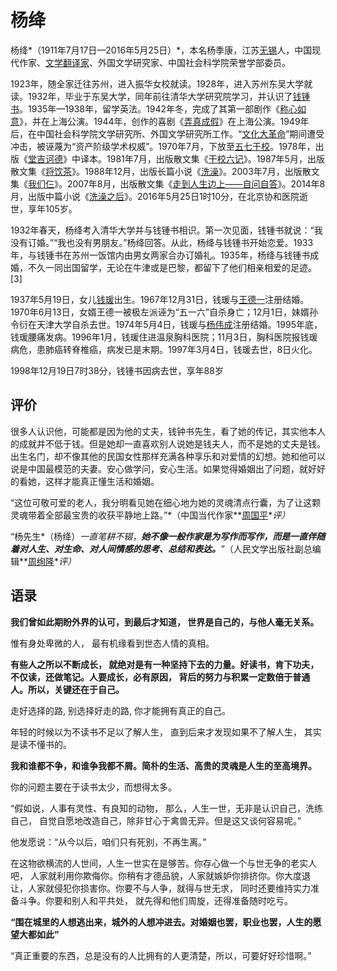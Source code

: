 # 杨绛

杨绛*（1911年7月17日—2016年5月25日）*，本名杨季康，江苏[无锡](https://baike.baidu.com/item/无锡/135983?fromModule=lemma_inlink)人，中国现代作家、[文学翻译家](https://baike.baidu.com/item/文学翻译家/8622036?fromModule=lemma_inlink)、外国文学研究家、中国社会科学院荣誉学部委员。

1923年，随全家迁往苏州，进入振华女校就读。1928年，进入苏州东吴大学就读。1932年，毕业于东吴大学，同年前往清华大学研究院学习，并认识了[钱锺书](https://baike.baidu.com/item/钱锺书/139034?fromModule=lemma_inlink)。1935年—1938年，留学英法。1942年冬，完成了其第一部剧作《[称心如意](https://baike.baidu.com/item/称心如意/19685751?fromModule=lemma_inlink)》，并在上海公演。1944年，创作的喜剧《[弄真成假](https://baike.baidu.com/item/弄真成假/22680027?fromModule=lemma_inlink)》在上海公演。1949年后，在中国社会科学院文学研究所、外国文学研究所工作。“[文化大革命](https://baike.baidu.com/item/文化大革命/117740?fromModule=lemma_inlink)”期间遭受冲击，被诬蔑为“资产阶级学术权威”。1970年7月，下放至[五七干校](https://baike.baidu.com/item/五七干校/1101633?fromModule=lemma_inlink)。1978年，出版《[堂吉诃德](https://baike.baidu.com/item/堂吉诃德/23132363?fromModule=lemma_inlink)》中译本。1981年7月，出版散文集《[干校六记](https://baike.baidu.com/item/干校六记/3857294?fromModule=lemma_inlink)》。1987年5月，出版散文集《[将饮茶](https://baike.baidu.com/item/将饮茶/10914488?fromModule=lemma_inlink)》。1988年12月，出版长篇小说《[洗澡](https://baike.baidu.com/item/洗澡/2904880?fromModule=lemma_inlink)》。2003年7月，出版散文集《[我们仨](https://baike.baidu.com/item/我们仨/3202406?fromModule=lemma_inlink)》。2007年8月，出版散文集《[走到人生边上——自问自答](https://baike.baidu.com/item/走到人生边上——自问自答/5394442?fromModule=lemma_inlink)》。2014年8月，出版中篇小说《[洗澡之后](https://baike.baidu.com/item/洗澡之后/15098665?fromModule=lemma_inlink)》。2016年5月25日1时10分，在北京协和医院逝世，享年105岁。

1932年春天，杨绛考入清华大学并与钱锺书相识。第一次见面，钱锺书就说：“我没有订婚。”“我也没有男朋友。”杨绛回答。从此，杨绛与钱锺书开始恋爱。1933年，与钱锺书在苏州一饭馆内由男女两家合办订婚礼。1935年，杨绛与钱锺书成婚，不久一同出国留学，无论在牛津或是巴黎，都留下了他们相亲相爱的足迹。 [3] 

1937年5月19日，女儿[钱瑗](https://baike.baidu.com/item/钱瑗/4235?fromModule=lemma_inlink)出生。1967年12月31日，钱瑗与[王德一](https://baike.baidu.com/item/王德一/5679256?fromModule=lemma_inlink)注册结婚。1970年6月13日，女婿王德一被极左派诬为“五一六”自杀身亡；12月1日，妹婿孙令衍在天津大学自杀去世。1974年5月4日，钱瑗与[杨伟成](https://baike.baidu.com/item/杨伟成/1133528?fromModule=lemma_inlink)注册结婚。1995年底，钱瑗腰痛发病。1996年1月，钱瑗住进温泉胸科医院；11月3日，胸科医院报钱瑗病危，患肺癌转脊椎癌，病发已是末期。1997年3月4日，钱瑗去世，8日火化。

1998年12月19日7时38分，钱锺书因病去世，享年88岁

## 评价

很多人认识他，可能都是因为他的丈夫，钱钟书先生，看了她的传记，其实他本人的成就并不低于钱。但是她却一直喜欢别人说她是钱夫人，而不是她的丈夫是钱。出生名门，却不像其他的民国女性那样充满各种享乐和对爱情的幻想。她和他可以说是中国最模范的夫妻。安心做学问，安心生活。如果觉得婚姻出了问题，就好好的看她，这样才能真正懂生活和婚姻。



“这位可敬可爱的老人，我分明看见她在细心地为她的灵魂清点行囊，为了让这颗灵魂带着全部最宝贵的收获平静地上路。”*（中国当代作家**[周国平](https://baike.baidu.com/item/周国平/10798?fromModule=lemma_inlink)**评）*

“杨先生*（杨绛）*一直笔耕不辍，**她不像一般作家是为写作而写作，而是一直伴随着对人生、对生命、对人间情感的思考、总结和表达。**”*（人民文学出版社副总编辑**[周绚隆](https://baike.baidu.com/item/周绚隆/5202843?fromModule=lemma_inlink)**评）*

## 语录

**我们曾如此期盼外界的认可，到最后才知道， 世界是自己的，与他人毫无关系。**

惟有身处卑微的人， 最有机缘看到世态人情的真相。

**有些人之所以不断成长， 就绝对是有一种坚持下去的力量。好读书，肯下功夫，不仅读，还做笔记。人要成长，必有原因， 背后的努力与积累一定数倍于普通人。所以，关键还在于自己。**

走好选择的路, 别选择好走的路, 你才能拥有真正的自己。

年轻的时候以为不读书不足以了解人生， 直到后来才发现如果不了解人生， 其实是读不懂书的。

**我和谁都不争，和谁争我都不屑。简朴的生活、高贵的灵魂是人生的至高境界。**

你的问题主要在于读书太少，而想得太多。

“假如说，人事有灵性、有良知的动物， 那么，人生一世，无非是认识自己，洗练自己， 自觉自愿地改造自己，除非甘心于禽兽无异。但是这又谈何容易呢。”

他发愿说：“从今以后，咱们只有死别，不再生离。”

在这物欲横流的人世间，人生一世实在是够苦。你存心做一个与世无争的老实人吧， 人家就利用你欺侮你。你稍有才德品貌，人家就嫉妒你排挤你。你大度退让，人家就侵犯你损害你。你要不与人争，就得与世无求， 同时还要维持实力准备斗争。你要和别人和平共处， 就先得和他们周旋，还得准备随时吃亏。

**“围在城里的人想逃出来，城外的人想冲进去。对婚姻也罢，职业也罢，人生的愿望大都如此”**

“真正重要的东西，总是没有的人比拥有的人更清楚，所以，可要好好珍惜啊。”